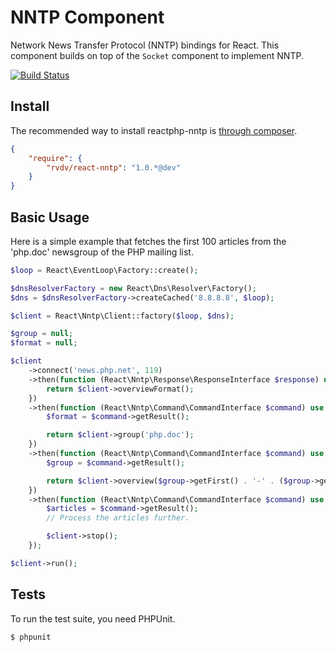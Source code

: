 # NNTP Component

Network News Transfer Protocol (NNTP) bindings for React.
This component builds on top of the `Socket` component to implement NNTP.

[![Build Status](https://travis-ci.org/RobinvdVleuten/reactphp-nntp.png?branch=master)](https://travis-ci.org/RobinvdVleuten/reactphp-nntp)

## Install

The recommended way to install reactphp-nntp is [through composer](http://getcomposer.org).

```JSON
{
    "require": {
        "rvdv/react-nntp": "1.0.*@dev"
    }
}
```

## Basic Usage

Here is a simple example that fetches the first 100 articles from the 'php.doc' newsgroup
of the PHP mailing list.

```php
$loop = React\EventLoop\Factory::create();

$dnsResolverFactory = new React\Dns\Resolver\Factory();
$dns = $dnsResolverFactory->createCached('8.8.8.8', $loop);

$client = React\Nntp\Client::factory($loop, $dns);

$group = null;
$format = null;

$client
    ->connect('news.php.net', 119)
    ->then(function (React\Nntp\Response\ResponseInterface $response) use ($client) {
        return $client->overviewFormat();
    })
    ->then(function (React\Nntp\Command\CommandInterface $command) use (&$format, $client) {
        $format = $command->getResult();

        return $client->group('php.doc');
    })
    ->then(function (React\Nntp\Command\CommandInterface $command) use (&$group, &$format, $client) {
        $group = $command->getResult();

        return $client->overview($group->getFirst() . '-' . ($group->getFirst() + 99, $format);
    })
    ->then(function (React\Nntp\Command\CommandInterface $command) use ($client) {
        $articles = $command->getResult();
        // Process the articles further.

        $client->stop();
    });

$client->run();
```

## Tests

To run the test suite, you need PHPUnit.

    $ phpunit
